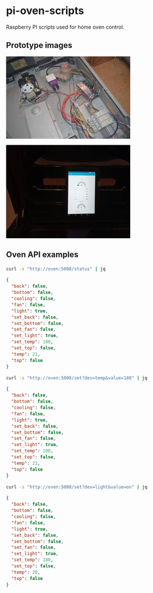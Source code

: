 # pi-oven-scripts

Raspberry PI scripts used for home oven control. 

## Prototype images

![Oven automation prototype](/img/open-pi.jpg?raw=true "Oven automation prototype")


![Oven automation prototype](/img/node-red.jpg?raw=true "Oven automation prototype")

## Oven API examples

``` bash
curl -s "http://oven:5000/status" | jq
```

``` json
{
  "back": false,
  "bottom": false,
  "cooling": false,
  "fan": false,
  "light": true,
  "set_back": false,
  "set_bottom": false,
  "set_fan": false,
  "set_light": true,
  "set_temp": 180,
  "set_top": false,
  "temp": 21,
  "top": false
}
```

``` bash
curl -s "http://oven:5000/set?dev=temp&value=180" | jq
```

``` json
{
  "back": false,
  "bottom": false,
  "cooling": false,
  "fan": false,
  "light": true,
  "set_back": false,
  "set_bottom": false,
  "set_fan": false,
  "set_light": true,
  "set_temp": 180,
  "set_top": false,
  "temp": 21,
  "top": false
}
```

``` bash
curl -s "http://oven:5000/set?dev=light&value=on" | jq
```

``` json
{
  "back": false,
  "bottom": false,
  "cooling": false,
  "fan": false,
  "light": true,
  "set_back": false,
  "set_bottom": false,
  "set_fan": false,
  "set_light": true,
  "set_temp": 180,
  "set_top": false,
  "temp": 20,
  "top": false
}
```
